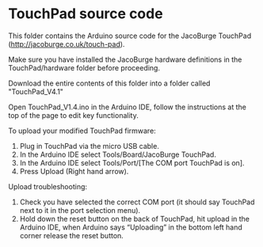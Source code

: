 # TouchPad source code

This folder contains the Arduino source code for the JacoBurge TouchPad (http://jacoburge.co.uk/touch-pad).

Make sure you have installed the JacoBurge hardware definitions in the TouchPad/hardware folder before proceeding.

Download the entire contents of this folder into a folder called "TouchPad_V4.1"

Open TouchPad_V1.4.ino in the Arduino IDE, follow the instructions at the top of the page to edit key functionality.

To upload your modified TouchPad firmware:
1.	Plug in TouchPad via the micro USB cable.
2.	In the Arduino IDE select Tools/Board/JacoBurge TouchPad.
3.	In the Arduino IDE select Tools/Port/[The COM port TouchPad is on].
4.	Press Upload (Right hand arrow).

Upload troubleshooting:
1.	Check you have selected the correct COM port (it should say TouchPad next to it in the port selection menu).
2.	Hold down the reset button on the back of TouchPad, hit upload in the Arduino IDE, when Arduino says “Uploading” in the bottom left hand corner release the reset button.

